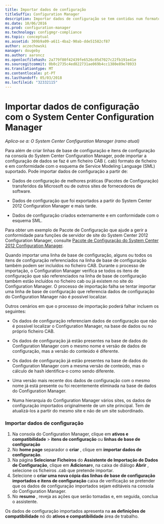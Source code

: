 ```yaml
---
title: Importar dados de configuração
titleSuffix: Configuration Manager
description: Importar dados de configuração se tem contidas num formato de ficheiro cab e respeita o esquema de Service Modeling Language suportado.
ms.date: 10/06/2016
ms.prod: configuration-manager
ms.technology: configmgr-compliance
ms.topic: conceptual
ms.assetid: 309b9a09-a611-4ba2-90ab-dde51582cf87
author: aczechowski
manager: dougeby
ms.author: aaroncz
ms.openlocfilehash: 2a779f80f42439fe6526c05d7027c22fb191e41e
ms.sourcegitcommit: 0b0c2735c4ed822731ae069b4cc1380e89e78933
ms.translationtype: MT
ms.contentlocale: pt-PT
ms.lasthandoff: 05/03/2018
ms.locfileid: "32332115"
---
```

# <a name="import-configuration-data-with-system-center-configuration-manager"></a>Importar dados de configuração com o System Center Configuration Manager

*Aplica-se a: O System Center Configuration Manager (ramo atual)*

Para além de criar linhas de base de configuração e itens de configuração na consola do System Center Configuration Manager, pode importar a configuração de dados se faz é um ficheiro CAB (. cab) formato de ficheiro e em conformidade com o esquema de Service Modeling Language (SML) suportado. Pode importar dados de configuração a partir de:  

-   Dados de configuração de melhores práticas (Pacotes de Configuração) transferidos da Microsoft ou de outros sites de fornecedores de software.  

-   Dados de configuração que foi exportados a partir do System Center 2012 Configuration Manager e mais tarde.  

-   Dados de configuração criados externamente e em conformidade com o esquema SML.  

 Para obter um exemplo de Pacote de Configuração que ajude a gerir a conformidade para funções de servidor de site do System Center 2012 Configuration Manager, consulte [Pacote de Configuração do System Center 2012 Configuration Manager](http://www.microsoft.com/en-us/download/details.aspx?id=30710&WT.mc_id=rss_alldownloads_all).  

Quando importar uma linha de base de configuração, alguns ou todos os itens de configuração referenciados na linha de base de configuração também podem ser incluídos no ficheiro CAB. Durante o processo de importação, o Configuration Manager verifica se todos os itens de configuração que são referenciados na linha de base de configuração também estão incluídos no ficheiro cab ou já existem no site do Configuration Manager. O processo de importação falha se tentar importar uma linha de base de configuração que referencia dados de configuração do Configuration Manager não é possível localizar.  

Outros cenários em que o processo de importação poderá falhar incluem os seguintes:  

-   Os dados de configuração referenciam dados de configuração que não é possível localizar o Configuration Manager, na base de dados ou no próprio ficheiro CAB.  

-   Os dados de configuração já estão presentes na base de dados do Configuration Manager com o mesmo nome e versão de dados de configuração, mas a versão do conteúdo é diferente.  

-   Os dados de configuração já estão presentes na base de dados do Configuration Manager com a mesma versão de conteúdo, mas o cálculo de hash identifica-o como sendo diferente.  

-   Uma versão mais recente dos dados de configuração com o mesmo nome já está presente ou foi recentemente eliminada na base de dados do Configuration Manager.  

-   Numa hierarquia do Configuration Manager vários sites, os dados de configuração importados originalmente de um site principal. Tem de atualizá-los a partir do mesmo site e não de um site subordinado.  

### <a name="import-configuration-data"></a>Importar dados de configuração  

1.  Na consola do Configuration Manager, clique em **ativos e compatibilidade** > **itens de configuração** ou **linhas de base de configuração**
2.  No **home page** separador o **criar** , clique em **importar dados de configuração**.  
3.  Na página **Selecionar Ficheiros** do **Assistente de Importação de Dados de Configuração**, clique em **Adicionar**e, na caixa de diálogo **Abrir** , selecione os ficheiros .cab que pretende importar.  
4.  Selecione o **criar uma nova cópia das linhas de base de configuração importados e itens de configuração** caixa de verificação se pretender que os dados de configuração importados sejam editáveis na consola do Configuration Manager.  
5.  No **resumo** , reveja as ações que serão tomadas e, em seguida, conclua o assistente.  

Os dados de configuração importados apresenta na **as definições de compatibilidade** nó do **ativos e compatibilidade** área de trabalho.  
